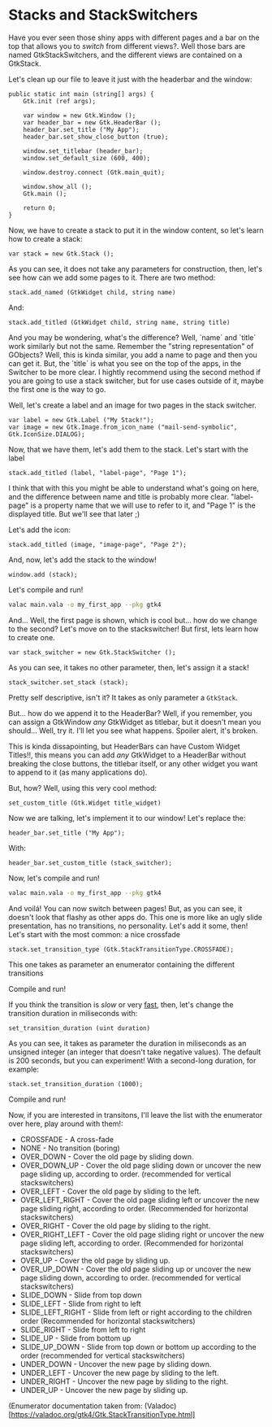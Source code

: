 # Stacks and StackSwitchers

Have you ever seen those shiny apps with different pages and a bar on the top that allows you to *switch* from different views?. Well those bars are named GtkStackSwitchers, and the different views are contained on a GtkStack.

Let's clean up our file to leave it just with the headerbar and the window:

```vala
public static int main (string[] args) {
    Gtk.init (ref args);

    var window = new Gtk.Window ();
    var header_bar = new Gtk.HeaderBar ();
    header_bar.set_title ("My App");
    header_bar.set_show_close_button (true);

    window.set_titlebar (header_bar);
    window.set_default_size (600, 400);

    window.destroy.connect (Gtk.main_quit);

    window.show_all ();
    Gtk.main ();

    return 0;
}
```

Now, we have to create a stack to put it in the window content, so let's learn how to create a stack:

```vala
var stack = new Gtk.Stack ();
```

As you can see, it does not take any parameters for construction, then, let's see how can we add some pages to it. There are two method:

```vala
stack.add_named (GtkWidget child, string name)
```

And:

```vala
stack.add_titled (GtkWidget child, string name, string title)
```

And you may be wondering, what's the difference? Well, ´name´ and ´title´ work similarly but not the same. Remember the "string representation" of GObjects? Well, this is kinda similar, you add a name to page and then you can get it. But, the ´title´ is what you see on the top of the apps, in the Switcher to be more clear. I hightly recommend using the second method if you are going to use a stack switcher, but for use cases outside of it, maybe the first one is the way to go.

Well, let's create a label and an image for two pages in the stack switcher.

```vala
var label = new Gtk.Label ("My Stack!");
var image = new Gtk.Image.from_icon_name ("mail-send-symbolic", Gtk.IconSize.DIALOG);
```

Now, that we have them, let's add them to the stack. Let's start with the label

```vala
stack.add_titled (label, "label-page", "Page 1");
```

I think that with this you might be able to understand what's going on here, and the difference between name and title is probably more clear. "label-page" is a property name that we will use to refer to it, and "Page 1" is the displayed title. But we'll see that later ;)

Let's add the icon:

```vala
stack.add_titled (image, "image-page", "Page 2");
```

And, now, let's add the stack to the window!

```vala
window.add (stack);
```

Let's compile and run!

```sh
valac main.vala -o my_first_app --pkg gtk4
```

And... Well, the first page is shown, which is cool but... how do we change to the second? Let's move on to the stackswitcher! But first, lets learn how to create one.

```vala
var stack_switcher = new Gtk.StackSwitcher ();
```

As you can see, it takes no other parameter, then, let's assign it a stack!

```vala
stack_switcher.set_stack (stack);
```

Pretty self descriptive, isn't it? It takes as only parameter a `GtkStack`.

But... how do we append it to the HeaderBar? Well, if you remember, you can assign a GtkWindow *any* GtkWidget as titlebar, but it doesn't mean you should... Well, try it. I'll let you see what happens. Spoiler alert, it's broken.

This is kinda dissapointing, but HeaderBars can have Custom Widget Titles!!, this means you can add *any* GtkWidget to a HeaderBar without breaking the close buttons, the titlebar itself, or any other widget you want to append to it (as many applications do).

But, how? Well, using this very cool method:

```vala
set_custom_title (Gtk.Widget title_widget)
```

Now we are talking, let's implement it to our window! Let's replace the:

```vala
header_bar.set_title ("My App");
```

With:

```vala
header_bar.set_custom_title (stack_switcher);
```

Now, let's compile and run!

```sh
valac main.vala -o my_first_app --pkg gtk4
```

And voilá! You can now switch between pages! But, as you can see, it doesn't look that flashy as other apps do. This one is more like an ugly slide presentation, has no transitions, no personality. Let's add it some, then! Let's start with the most common: a nice crossfade

```vala
stack.set_transition_type (Gtk.StackTransitionType.CROSSFADE);
```

This one takes as parameter an enumerator containing the different transitions

Compile and run!

If you think the transition is *slow* or very <u>fast</u>, then, let's change the transition duration in miliseconds with:

```vala
set_transition_duration (uint duration)
```

As you can see, it takes as parameter the duration in miliseconds as an unsigned integer (an integer that doesn't take negative values). The default is 200 seconds, but you can experiment! With a second-long duration, for example:

```vala
stack.set_transition_duration (1000);
```

Compile and run!

Now, if you are interested in transitons, I'll leave the list with the enumerator over here, play around with them!:

* CROSSFADE - A cross-fade
* NONE - No transition (boring)
* OVER_DOWN - Cover the old page by sliding down.
* OVER_DOWN_UP - Cover the old page sliding down or uncover the new page sliding up, according to order. (recommended for vertical stackswitchers)
* OVER_LEFT - Cover the old page by sliding to the left.
* OVER_LEFT_RIGHT - Cover the old page sliding left or uncover the new page sliding right, according to order. (Recommended for horizontal stackswitchers)
* OVER_RIGHT - Cover the old page by sliding to the right.
* OVER_RIGHT_LEFT - Cover the old page sliding right or uncover the new page sliding left, according to order. (Recommended for horizontal stackswitchers)
* OVER_UP - Cover the old page by sliding up.
* OVER_UP_DOWN - Cover the old page sliding up or uncover the new page sliding down, according to order. (recommended for vertical stackswitchers)
* SLIDE_DOWN - Slide from top down
* SLIDE_LEFT - Slide from right to left
* SLIDE_LEFT_RIGHT - Slide from left or right according to the children order (Recommended for horizontal stackswitchers)
* SLIDE_RIGHT - Slide from left to right
* SLIDE_UP - Slide from bottom up
* SLIDE_UP_DOWN - Slide from top down or bottom up according to the order (recommended for vertical stackswitchers)
* UNDER_DOWN - Uncover the new page by sliding down.
* UNDER_LEFT - Uncover the new page by sliding to the left.
* UNDER_RIGHT - Uncover the new page by sliding to the right.
* UNDER_UP - Uncover the new page by sliding up.

(Enumerator documentation taken from: (Valadoc)[https://valadoc.org/gtk4/Gtk.StackTransitionType.html]
